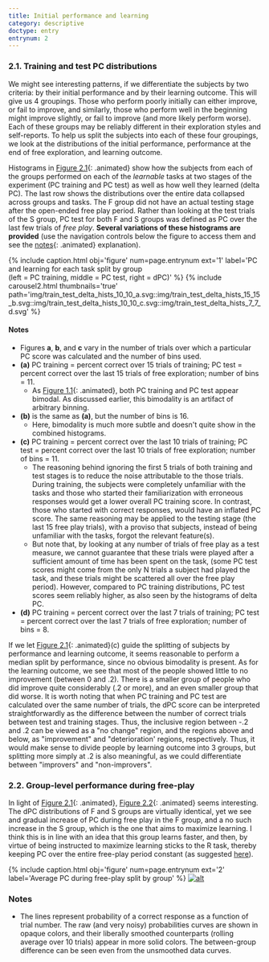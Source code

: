 ```yaml
---
title: Initial performance and learning
category: descriptive
doctype: entry
entrynum: 2
---
```


### 2.1. Training and test PC distributions

We might see interesting patterns, if we differentiate the subjects by two criteria: by their initial performance and by their learning outcome. This will give us 4 groupings. Those who perform poorly initially can either improve, or fail to improve, and similarly, those who perform well in the beginning might improve slightly, or fail to improve (and more likely perform worse). Each of these groups may be reliably different in their exploration styles and self-reports. To help us split the subjects into each of these four groupings, we look at the distributions of the initial performance, performance at the end of free exploration, and learning outcome. 

Histograms in [Figure 2.1](#f-2-1){: .animated} show how the subjects from each of the groups performed on each of the *learnable* tasks at two stages of the experiment (PC training and PC test) as well as how well they learned (delta PC). The last row shows the distributions over the entire data collapsed across groups and tasks. The F group did not have an actual testing stage after the open-ended free play period. Rather than looking at the test trials of the S group, PC test for both F and S groups was defined as PC over the last few trials of *free play*. **Several variations of these histograms are provided** (use the navigation controls below the figure to access them and see the [notes](#important_notes){: .animated} explanation).

{% include caption.html 
    obj='figure' 
    num=page.entrynum
    ext='1'
    label='PC and learning for each task split by group<br>(left = PC training, middle = PC test, right = dPC)' %}
{% include carousel2.html thumbnails='true' path='img/train_test_delta_hists_10_10_a.svg::img/train_test_delta_hists_15_15_b.svg::img/train_test_delta_hists_10_10_c.svg::img/train_test_delta_hists_7_7_d.svg' %}

<a href='#important_notes'></a>
#### Notes
- Figures **a**, **b**, and **c** vary in the number of trials over which a particular PC score was calculated and the number of bins used.
- **(a)** PC training = percent correct over 15 trials of training; PC test = percent correct over the last 15 trials of free exploration; number of bins = 11.
    - As [Figure 1.1](#f-1-1){: .animated}, both PC training and PC test appear bimodal. As discussed earlier, this bimodality is an artifact of arbitrary binning.
- **(b)** is the same as **(a)**, but the number of bins is 16.
    - Here, bimodality is much more subtle and doesn't quite show in the combined histograms. 
- **(c)** PC training = percent correct over the last 10 trials of training; PC test = percent correct over the last 10 trials of free exploration; number of bins = 11.
    - The reasoning behind ignoring the first 5 trials of both training and test stages is to reduce the noise attributable to the those trials. During training, the subjects were completely unfamiliar with the tasks and those who started their familiarization with erroneous responses would get a lower overall PC training score. In contrast, those who started with correct responses, would have an inflated PC score. The same reasoning may be applied to the testing stage (the last 15 free play trials), with a proviso that subjects, instead of being unfamiliar with the tasks, forgot the relevant feature(s). 
    - But note that, by looking at any number of trials of free play as a test measure, we cannot guarantee that these trials were played after a sufficient amount of time has been spent on the task, (some PC test scores might come from the only N trials a subject had played the task, and these trials might be scattered all over the free play period). However, compared to PC training distributions, PC test scores seem reliably higher, as also seen by the histograms of delta PC.
- **(d)** PC training = percent correct over the last 7 trials of training; PC test = percent correct over the last 7 trials of free exploration; number of bins = 8.
    
If we let [Figure 2.1](#f-2-1){: .animated}(c) guide the splitting of subjects by performance and learning outcome, it seems reasonable to perform a median split by performance, since no obvious bimodality is present. As for the learning outcome, we see that most of the people showed little to no improvement (between 0 and .2). There is a smaller group of people who did improve quite considerably (.2 or more), and an even smaller group that did worse. It is worth noting that when PC training and PC test are calculated over the same number of trials, the dPC score can be interpreted straightforwardly as the difference between the number of correct trials between test and training stages. Thus, the inclusive region between -.2 and .2 can be viewed as a "no change" region, and the regions above and below, as "improvement" and "deterioration' regions, respectively. Thus, it would make sense to divide people by learning outcome into 3 groups, but splitting more simply at .2 is also meaningful, as we could differentiate between "improvers" and "non-improvers".

### 2.2. Group-level performance during free-play

In light of [Figure 2.1](#f-2-1){: .animated}, [Figure 2.2](#f-2-2){: .animated} seems interesting. The dPC distributions of F and S groups are virtually identical, yet we see and gradual increase of PC during free play in the F group, and a no such increase in the S group, which is the one that aims to maximize learning. I think this is in line with an idea that this group learns faster, and then, by virtue of being instructed to maximize learning sticks to the R task, thereby keeping PC over the entire free-play period constant (as suggested <a href='{{site.baseurl}}/content/analyses/other/index.html#13-what-might-the-learning-outcome-be-related-to' class='animated'>here</a>). 

{% include caption.html 
    obj='figure' 
    num=page.entrynum 
    ext='2'
    label='Average PC during free-play split by group' %}
[![alt]({{site.baseurl}}/img_compressed/smoothed_pc.svg)]({{site.baseurl}}/img/smoothed_pc.svg)

### Notes
- The lines represent probability of a correct response as a function of trial number. The raw (and very noisy) probabilities curves are shown in opaque colors, and their liberally smoothed counterparts (rolling average over 10 trials) appear in more solid colors. The between-group difference can be seen even from the unsmoothed data curves.
